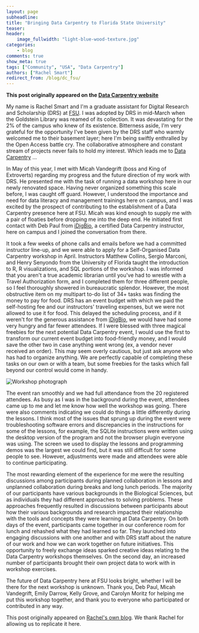 ```yaml
---
layout: page
subheadline:
title: "Bringing Data Carpentry to Florida State University"
teaser:
header:
    image_fullwidth: "light-blue-wood-texture.jpg"
categories:
    - blog
comments: true
show_meta: true
tags: ["Community", "USA", "Data Carpentry"]
authors: ["Rachel Smart"]
redirect_from: /blog/dc_fsu/
--- 
```


**This post originally appeared on the [Data Carpentry website](https://datacarpentry.org)**

My name is Rachel Smart and I'm a graduate assistant for Digital Research and Scholarship (DRS) at [FSU](https://www.fsu.edu). I was adopted by DRS in mid-March when the Goldstein Library was reamed of its collection. It was devastating for the 2% of the campus who knew of its existence.
Bitterness aside, I'm very grateful for the opportunity I've been given by the DRS staff who warmly welcomed me
to their basement layer; here I'm being swiftly enthralled by the Open Access battle cry. The collaborative atmosphere
and constant stream of projects never fails to hold my interest. Which leads me to [Data Carpentry](http://www.datacarpentry.org/) ...

In May of this year, I met with Micah Vandegrift (boss and King of Extroverts) regarding my progress and the future direction of my work with DRS.
He presented me with the task of running a data workshop here in our newly renovated space. Having never organized something this scale before,
I was caught off guard. However, I understood the importance and need for data literacy and management trainings here on campus, and I was
excited by the prospect of contributing to the establishment of a Data Carpentry presence here at FSU. Micah was kind enough to supply me with a
pair of floaties before dropping me into the deep end. He initiated first contact with Deb Paul from [iDigBio](https://www.idigbio.org/), a certified
Data Carpentry instructor, here on campus and I joined the conversation from there.

It took a few weeks of phone calls and emails before we had a committed instructor line-up, and we were able to apply for a Self-Organised Data Carpentry
workshop in April. Instructors Matthew Collins, Sergio Marconi, and Henry Senyondo from the University of Florida taught the introduction to R, R visualizations,
 and SQL portions of the workshop. I was informed that you aren't a true academic librarian until you've had to wrestle with a Travel Authorization form,
 and I completed them for three different people, so I feel thoroughly showered in bureaucratic splendor. However, the most obstructive item on my multipart
 to-do list of 34+ tasks was finding the money to pay for food. DRS has an event budget with which we paid the self-hosting fee and our instructors' traveling
expenses, but we were not allowed to use it for food. This delayed the scheduling process, and if it weren't for the generous assistance
  from [iDigBio](https://www.idigbio.org/), we would have had some very hungry and far fewer attendees. If I were blessed with three magical
  freebies for the next potential Data Carpentry event,
  I would use the first to transform our current event budget into food-friendly money, and I would save the other two in case anything went wrong (ex, a
  vendor never received an order). This may seem overly cautious, but just ask anyone who has had to organize anything. We are perfectly capable of completing
  these tasks on our own or with a team, but some freebies for the tasks which fall beyond our control would come in handy.

![Workshop photograph](https://fsulib.files.wordpress.com/2017/07/data-carp-pano.jpg?w=768)

The event ran smoothly and we had full attendance from the 20 registered attendees. As busy as I was in the background during the event, attendees
came up to me and let me know how well the workshop was going. There were also comments indicating we could do things a little differently during the
lessons. I think most of the issues that sprung up during the event were troubleshooting software errors and discrepancies in the instructions for
some of the lessons, for example, the SQLite instructions were written using the desktop version of the program and not the browser plugin everyone was
using. The screen we used to display the lessons and programming demos was the largest we could find, but it was still difficult for some people to see.
However, adjustments were made and attendees were able to continue participating.

The most rewarding element of the experience for me were the resulting discussions among participants during planned collaboration in lessons and
unplanned collaboration during breaks and long lunch periods. The majority of our participants have various backgrounds in the Biological Sciences,
but as individuals they had different approaches to solving problems. These approaches frequently resulted in discussions between participants about
how their various backgrounds and research impacted their relationship with the tools and concepts they were learning at Data Carpentry. On both days
of the event, participants came together in our conference room for lunch and rehashed what they had learned so far. They launched into engaging
discussions with one another and with DRS staff about the nature of our work and how we can work together on future initiatives. This opportunity
to freely exchange ideas sparked creative ideas relating to the Data Carpentry workshops themselves. On the second day, an increased number of
participants brought their own project data to work with in workshop exercises.

The future of Data Carpentry here at FSU looks bright, whether I will be there for the next workshop is unknown. Thank you, Deb Paul, Micah
Vandegrift, Emily Darrow, Kelly Grove, and Carolyn Moritz for helping me put this workshop together, and thank you to everyone who participated or
contributed in any way.

This post originally appeared on [Rachel's own blog](https://fsulib.wordpress.com/2017/07/20/data-carpentry/). We thank Rachel for allowing us to replicate it here.
